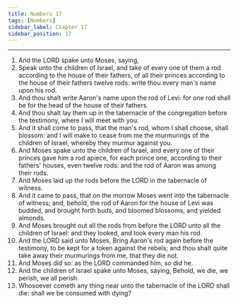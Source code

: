 ```yaml
---
title: Numbers 17
tags: [Numbers]
sidebar_label: Chapter 17
sidebar_position: 17
---
```


---
1. And the LORD spake unto Moses, saying,
2. Speak unto the children of Israel, and take of every one of them a rod according to the house of their fathers, of all their princes according to the house of their fathers twelve rods: write thou every man's name upon his rod.
3. And thou shalt write Aaron's name upon the rod of Levi: for one rod shall be for the head of the house of their fathers.
4. And thou shalt lay them up in the tabernacle of the congregation before the testimony, where I will meet with you.
5. And it shall come to pass, that the man's rod, whom I shall choose, shall blossom: and I will make to cease from me the murmurings of the children of Israel, whereby they murmur against you.
6. And Moses spake unto the children of Israel, and every one of their princes gave him a rod apiece, for each prince one, according to their fathers' houses, even twelve rods: and the rod of Aaron was among their rods.
7. And Moses laid up the rods before the LORD in the tabernacle of witness.
8. And it came to pass, that on the morrow Moses went into the tabernacle of witness; and, behold, the rod of Aaron for the house of Levi was budded, and brought forth buds, and bloomed blossoms, and yielded almonds.
9. And Moses brought out all the rods from before the LORD unto all the children of Israel: and they looked, and took every man his rod.
10. And the LORD said unto Moses, Bring Aaron's rod again before the testimony, to be kept for a token against the rebels; and thou shalt quite take away their murmurings from me, that they die not.
11. And Moses did so: as the LORD commanded him, so did he.
12. And the children of Israel spake unto Moses, saying, Behold, we die, we perish, we all perish.
13. Whosoever cometh any thing near unto the tabernacle of the LORD shall die: shall we be consumed with dying?